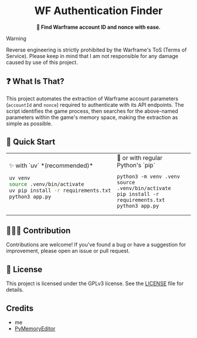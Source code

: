 <div align="center">
    <h1>WF Authentication Finder</h1>
    <p><strong>🔎 Find Warframe account ID and nonce with ease. </strong></p>
</div>

> [!WARNING]  
> Reverse engineering is strictly prohibited by the Warframe's ToS (Terms of Service). Please keep in mind that I am not responsible for any damage caused by use of this project.

## ❓ What Is That?

This project automates the extraction of Warframe account parameters (`accountId` and `nonce`) required to authenticate with its API endpoints. The script identifies the game process, then searches for the above-named parameters within the game's memory space, making the extraction as simple as possible.

## 🚀 Quick Start

<table>
<tr>
<td width="50%">
✨ with `uv` *(recommended)*

```bash
uv venv
source .venv/bin/activate
uv pip install -r requirements.txt
python3 app.py
```

</td>
<td width="50%">
🐢 or with regular Python's `pip`

```
python3 -m venv .venv
source .venv/bin/activate
pip install -r requirements.txt
python3 app.py
```

</td>
</tr>
</table>

## 🙋🏻‍♂️ Contribution

Contributions are welcome! If you've found a bug or have a suggestion for improvement, please open an issue or pull request.

## 📖 License

This project is licensed under the GPLv3 license. See the [LICENSE](LICENSE) file for details.

## Credits

- me
- [PyMemoryEditor](https://github.com/JeanExtreme002/PyMemoryEditor)
